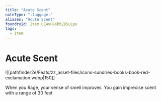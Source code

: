 ```yaml
---
title: "Acute Scent"
noteType: ":luggage:"
aliases: "Acute Scent"
foundryId: Item.UE4vHGKhbZDSULpu
tags:
  - Item
---
```


# Acute Scent
![[pathfinder2e/Feats/zz_asset-files/icons-sundries-books-book-red-exclamation.webp|150]]

When you Rage, your sense of smell improves. You gain imprecise scent with a range of 30 feet
